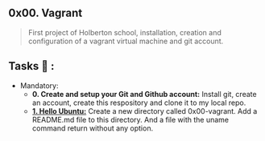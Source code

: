 ## 0x00. Vagrant
>First project of Holberton school, installation, creation and configuration of a vagrant virtual machine and git account.

## Tasks :page_with_curl: :
* Mandatory:
  * **0. Create and setup your Git and Github account:**
    Install git, create an account, create this respository and clone it to my local repo.
  * **[1. Hello Ubuntu:](./0-hello_ubuntu)**
    Create a new directory called 0x00-vagrant. Add a README.md file to this directory. And a file with the uname command return without any option.
